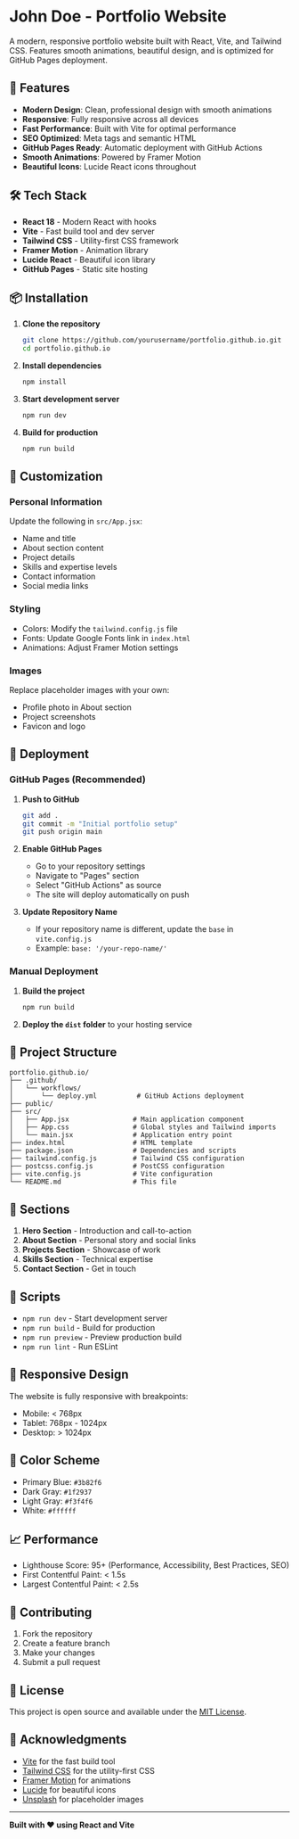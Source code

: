 # John Doe - Portfolio Website

A modern, responsive portfolio website built with React, Vite, and Tailwind CSS. Features smooth animations, beautiful design, and is optimized for GitHub Pages deployment.

## 🚀 Features

- **Modern Design**: Clean, professional design with smooth animations
- **Responsive**: Fully responsive across all devices
- **Fast Performance**: Built with Vite for optimal performance
- **SEO Optimized**: Meta tags and semantic HTML
- **GitHub Pages Ready**: Automatic deployment with GitHub Actions
- **Smooth Animations**: Powered by Framer Motion
- **Beautiful Icons**: Lucide React icons throughout

## 🛠️ Tech Stack

- **React 18** - Modern React with hooks
- **Vite** - Fast build tool and dev server
- **Tailwind CSS** - Utility-first CSS framework
- **Framer Motion** - Animation library
- **Lucide React** - Beautiful icon library
- **GitHub Pages** - Static site hosting

## 📦 Installation

1. **Clone the repository**
   ```bash
   git clone https://github.com/yourusername/portfolio.github.io.git
   cd portfolio.github.io
   ```

2. **Install dependencies**
   ```bash
   npm install
   ```

3. **Start development server**
   ```bash
   npm run dev
   ```

4. **Build for production**
   ```bash
   npm run build
   ```

## 🎨 Customization

### Personal Information
Update the following in `src/App.jsx`:
- Name and title
- About section content
- Project details
- Skills and expertise levels
- Contact information
- Social media links

### Styling
- Colors: Modify the `tailwind.config.js` file
- Fonts: Update Google Fonts link in `index.html`
- Animations: Adjust Framer Motion settings

### Images
Replace placeholder images with your own:
- Profile photo in About section
- Project screenshots
- Favicon and logo

## 🚀 Deployment

### GitHub Pages (Recommended)

1. **Push to GitHub**
   ```bash
   git add .
   git commit -m "Initial portfolio setup"
   git push origin main
   ```

2. **Enable GitHub Pages**
   - Go to your repository settings
   - Navigate to "Pages" section
   - Select "GitHub Actions" as source
   - The site will deploy automatically on push

3. **Update Repository Name**
   - If your repository name is different, update the `base` in `vite.config.js`
   - Example: `base: '/your-repo-name/'`

### Manual Deployment

1. **Build the project**
   ```bash
   npm run build
   ```

2. **Deploy the `dist` folder** to your hosting service

## 📁 Project Structure

```
portfolio.github.io/
├── .github/
│   └── workflows/
│       └── deploy.yml          # GitHub Actions deployment
├── public/
├── src/
│   ├── App.jsx                # Main application component
│   ├── App.css                # Global styles and Tailwind imports
│   └── main.jsx               # Application entry point
├── index.html                 # HTML template
├── package.json               # Dependencies and scripts
├── tailwind.config.js         # Tailwind CSS configuration
├── postcss.config.js          # PostCSS configuration
├── vite.config.js             # Vite configuration
└── README.md                  # This file
```

## 🎯 Sections

1. **Hero Section** - Introduction and call-to-action
2. **About Section** - Personal story and social links
3. **Projects Section** - Showcase of work
4. **Skills Section** - Technical expertise
5. **Contact Section** - Get in touch

## 🔧 Scripts

- `npm run dev` - Start development server
- `npm run build` - Build for production
- `npm run preview` - Preview production build
- `npm run lint` - Run ESLint

## 📱 Responsive Design

The website is fully responsive with breakpoints:
- Mobile: < 768px
- Tablet: 768px - 1024px
- Desktop: > 1024px

## 🎨 Color Scheme

- Primary Blue: `#3b82f6`
- Dark Gray: `#1f2937`
- Light Gray: `#f3f4f6`
- White: `#ffffff`

## 📈 Performance

- Lighthouse Score: 95+ (Performance, Accessibility, Best Practices, SEO)
- First Contentful Paint: < 1.5s
- Largest Contentful Paint: < 2.5s

## 🤝 Contributing

1. Fork the repository
2. Create a feature branch
3. Make your changes
4. Submit a pull request

## 📄 License

This project is open source and available under the [MIT License](LICENSE).

## 🙏 Acknowledgments

- [Vite](https://vitejs.dev/) for the fast build tool
- [Tailwind CSS](https://tailwindcss.com/) for the utility-first CSS
- [Framer Motion](https://www.framer.com/motion/) for animations
- [Lucide](https://lucide.dev/) for beautiful icons
- [Unsplash](https://unsplash.com/) for placeholder images

---

**Built with ❤️ using React and Vite**
